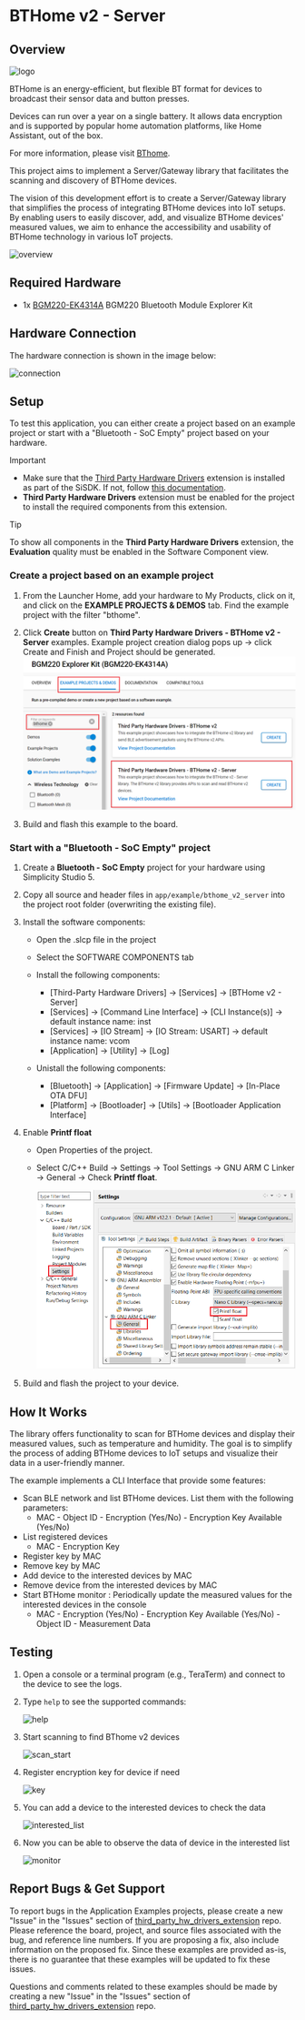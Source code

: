 # BTHome v2 - Server

## Overview

![logo](image/logo.png)

BTHome is an energy-efficient, but flexible BT format for devices to broadcast their sensor data and button presses.

Devices can run over a year on a single battery. It allows data encryption and is supported by popular home automation platforms, like Home Assistant, out of the box.

For more information, please visit [BThome](https://bthome.io/).

This project aims to implement a Server/Gateway library that facilitates the scanning and discovery of BTHome devices.

The vision of this development effort is to create a Server/Gateway library that simplifies the process of integrating BTHome devices into IoT setups. By enabling users to easily discover, add, and visualize BTHome devices' measured values, we aim to enhance the accessibility and usability of BTHome technology in various IoT projects.

![overview](image/overview.png)

## Required Hardware

- 1x [BGM220-EK4314A](https://www.silabs.com/development-tools/wireless/bluetooth/bgm220-explorer-kit) BGM220 Bluetooth Module Explorer Kit

## Hardware Connection

The hardware connection is shown in the image below:

![connection](image/connection.png)

## Setup

To test this application, you can either create a project based on an example project or start with a "Bluetooth - SoC Empty" project based on your hardware.

> [!IMPORTANT]
> - Make sure that the [Third Party Hardware Drivers](https://github.com/SiliconLabsSoftware/third_party_hw_drivers_extension) extension is installed as part of the SiSDK. If not, follow [this documentation](https://github.com/SiliconLabsSoftware/third_party_hw_drivers_extension/blob/master/README.md#how-to-add-to-simplicity-studio-ide).
> - **Third Party Hardware Drivers** extension must be enabled for the project to install the required components from this extension.

> [!TIP]
> To show all components in the **Third Party Hardware Drivers** extension, the **Evaluation** quality must be enabled in the Software Component view.

### Create a project based on an example project

1. From the Launcher Home, add your hardware to My Products, click on it, and click on the **EXAMPLE PROJECTS & DEMOS** tab. Find the example project with the filter "bthome".

2. Click **Create** button on **Third Party Hardware Drivers - BTHome v2 - Server** examples. Example project creation dialog pops up -> click Create and Finish and Project should be generated.
![create_project](image/create_project.png)

3. Build and flash this example to the board.

### Start with a "Bluetooth - SoC Empty" project

1. Create a **Bluetooth - SoC Empty** project for your hardware using Simplicity Studio 5.

2. Copy all source and header files in `app/example/bthome_v2_server` into the project root folder (overwriting the existing file).

3. Install the software components:

    - Open the .slcp file in the project

    - Select the SOFTWARE COMPONENTS tab

    - Install the following components:

      - [Third-Party Hardware Drivers] → [Services] → [BTHome v2 - Server]
      - [Services] → [Command Line Interface] → [CLI Instance(s)] → default instance name: inst
      - [Services] → [IO Stream] → [IO Stream: USART] → default instance name: vcom
      - [Application] → [Utility] → [Log]

    - Unistall the following components:

      - [Bluetooth] → [Application] → [Firmware Update] → [In-Place OTA DFU]
      - [Platform] → [Bootloader] → [Utils] → [Bootloader Application Interface]

4. Enable **Printf float**

   - Open Properties of the project.
   - Select C/C++ Build → Settings → Tool Settings → GNU ARM C Linker → General → Check **Printf float**.

      ![enable_printf_floating_point](image/enable_printf_floating_point.png)

5. Build and flash the project to your device.

## How It Works

The library offers functionality to scan for BTHome devices and display their measured values, such as temperature and humidity. The goal is to simplify the process of adding BTHome devices to IoT setups and visualize their data in a user-friendly manner.

The example implements a CLI Interface that provide some features:

- Scan BLE network and list BTHome devices. List them with the following parameters:
  - MAC - Object ID - Encryption (Yes/No) - Encryption Key Available (Yes/No)
- List registered devices
  - MAC - Encryption Key
- Register key by MAC
- Remove key by MAC
- Add device to the interested devices by MAC
- Remove device from the interested devices by MAC
- Start BTHome monitor : Periodically update the measured values for the interested devices in the console
  - MAC - Encryption (Yes/No) - Encryption Key Available (Yes/No) - Object ID - Measurement Data

## Testing

1. Open a console or a terminal program (e.g., TeraTerm) and connect to the device to see the logs.

2. Type `help` to see the supported commands:

    ![help](image/help.png)

3. Start scanning to find BThome v2 devices

    ![scan_start](image/scan_start.png)

4. Register encryption key for device if need

    ![key](image/key.png)

5. You can add a device to the interested devices to check the data

    ![interested_list](image/interested_list.png)

6. Now you can be able to observe the data of device in the interested list

    ![monitor](image/monitor.png)

## Report Bugs & Get Support

To report bugs in the Application Examples projects, please create a new "Issue" in the "Issues" section of [third_party_hw_drivers_extension](https://github.com/SiliconLabsSoftware/third_party_hw_drivers_extension) repo. Please reference the board, project, and source files associated with the bug, and reference line numbers. If you are proposing a fix, also include information on the proposed fix. Since these examples are provided as-is, there is no guarantee that these examples will be updated to fix these issues.

Questions and comments related to these examples should be made by creating a new "Issue" in the "Issues" section of [third_party_hw_drivers_extension](https://github.com/SiliconLabsSoftware/third_party_hw_drivers_extension) repo.